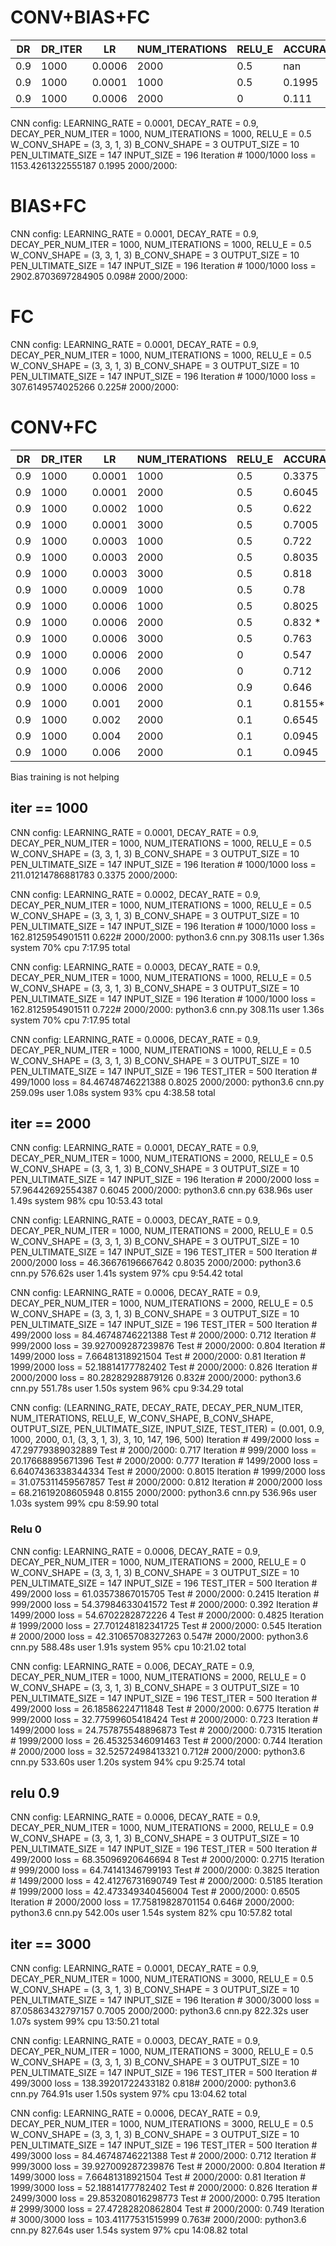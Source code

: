 # CONV+BIAS+FC

| DR  | DR_ITER | LR | NUM_ITERATIONS | RELU_E | ACCURACY |
| --- | --- | --- | --- | --- | --- |
| 0.9 | 1000 | 0.0006 | 2000 | 0.5 | nan |
| 0.9 | 1000 | 0.0001 | 1000 | 0.5 | 0.1995 |
| 0.9 | 1000 | 0.0006 | 2000 | 0 | 0.111 |

CNN config: LEARNING_RATE = 0.0001, DECAY_RATE = 0.9, DECAY_PER_NUM_ITER = 1000, NUM_ITERATIONS = 1000, RELU_E = 0.5 W_CONV_SHAPE = (3, 3, 1, 3) B_CONV_SHAPE = 3 OUTPUT_SIZE = 10 PEN_ULTIMATE_SIZE = 147 INPUT_SIZE = 196
Iteration # 1000/1000 loss = 1153.4261322555187
0.1995 2000/2000:

# BIAS+FC

CNN config: LEARNING_RATE = 0.0001, DECAY_RATE = 0.9, DECAY_PER_NUM_ITER = 1000, NUM_ITERATIONS = 1000, RELU_E = 0.5 W_CONV_SHAPE = (3, 3, 1, 3) B_CONV_SHAPE = 3 OUTPUT_SIZE = 10 PEN_ULTIMATE_SIZE = 147 INPUT_SIZE = 196
Iteration # 1000/1000 loss = 2902.8703697284905
0.098# 2000/2000:

# FC

CNN config: LEARNING_RATE = 0.0001, DECAY_RATE = 0.9, DECAY_PER_NUM_ITER = 1000, NUM_ITERATIONS = 1000, RELU_E = 0.5 W_CONV_SHAPE = (3, 3, 1, 3) B_CONV_SHAPE = 3 OUTPUT_SIZE = 10 PEN_ULTIMATE_SIZE = 147 INPUT_SIZE = 196
Iteration # 1000/1000 loss = 307.6149574025266
0.225# 2000/2000:

# CONV+FC

| DR  | DR_ITER | LR | NUM_ITERATIONS | RELU_E | ACCURACY |
| --- | --- | --- | --- | --- | --- |
| 0.9 | 1000 | 0.0001 | 1000 | 0.5 | 0.3375 |
| 0.9 | 1000 | 0.0001 | 2000 | 0.5 | 0.6045 |
| 0.9 | 1000 | 0.0002 | 1000 | 0.5 | 0.622 |
| 0.9 | 1000 | 0.0001 | 3000 | 0.5 | 0.7005 |
| 0.9 | 1000 | 0.0003 | 1000 | 0.5 | 0.722 |
| 0.9 | 1000 | 0.0003 | 2000 | 0.5 | 0.8035 |
| 0.9 | 1000 | 0.0003 | 3000 | 0.5 | 0.818 |
| 0.9 | 1000 | 0.0009 | 1000 | 0.5 | 0.78 |
| 0.9 | 1000 | 0.0006 | 1000 | 0.5 | 0.8025 |
| 0.9 | 1000 | 0.0006 | 2000 | 0.5 | 0.832 * |
| 0.9 | 1000 | 0.0006 | 3000 | 0.5 | 0.763 |
| 0.9 | 1000 | 0.0006 | 2000 | 0 | 0.547 |
| 0.9 | 1000 | 0.006  | 2000 | 0 | 0.712 |
| 0.9 | 1000 | 0.0006 | 2000 | 0.9 | 0.646 |
| 0.9 | 1000 | 0.001  | 2000 | 0.1 | 0.8155** |
| 0.9 | 1000 | 0.002  | 2000 | 0.1 | 0.6545 |
| 0.9 | 1000 | 0.004  | 2000 | 0.1 | 0.0945 |
| 0.9 | 1000 | 0.006  | 2000 | 0.1 | 0.0945 |

Bias training is not helping

## iter == 1000

CNN config: LEARNING_RATE = 0.0001, DECAY_RATE = 0.9, DECAY_PER_NUM_ITER = 1000, NUM_ITERATIONS = 1000, RELU_E = 0.5 W_CONV_SHAPE = (3, 3, 1, 3) B_CONV_SHAPE = 3 OUTPUT_SIZE = 10 PEN_ULTIMATE_SIZE = 147 INPUT_SIZE = 196
Iteration # 1000/1000 loss = 211.01214786881783
0.3375 2000/2000:

CNN config: LEARNING_RATE = 0.0002, DECAY_RATE = 0.9, DECAY_PER_NUM_ITER = 1000, NUM_ITERATIONS = 1000, RELU_E = 0.5 W_CONV_SHAPE = (3, 3, 1, 3) B_CONV_SHAPE = 3 OUTPUT_SIZE = 10 PEN_ULTIMATE_SIZE = 147 INPUT_SIZE = 196
Iteration # 1000/1000 loss = 162.8125954901511
0.622# 2000/2000:
python3.6 cnn.py  308.11s user 1.36s system 70% cpu 7:17.95 total

CNN config: LEARNING_RATE = 0.0003, DECAY_RATE = 0.9, DECAY_PER_NUM_ITER = 1000, NUM_ITERATIONS = 1000, RELU_E = 0.5 W_CONV_SHAPE = (3, 3, 1, 3) B_CONV_SHAPE = 3 OUTPUT_SIZE = 10 PEN_ULTIMATE_SIZE = 147 INPUT_SIZE = 196
Iteration # 1000/1000 loss = 162.8125954901511
0.722# 2000/2000:
python3.6 cnn.py  308.11s user 1.36s system 70% cpu 7:17.95 total

CNN config: LEARNING_RATE = 0.0006, DECAY_RATE = 0.9, DECAY_PER_NUM_ITER = 1000, NUM_ITERATIONS = 1000, RELU_E = 0.5 W_CONV_SHAPE = (3, 3, 1, 3) B_CONV_SHAPE = 3 OUTPUT_SIZE = 10 PEN_ULTIMATE_SIZE = 147 INPUT_SIZE = 196 TEST_ITER = 500
Iteration # 499/1000 loss = 84.46748746221388
0.8025 2000/2000:
python3.6 cnn.py  259.09s user 1.08s system 93% cpu 4:38.58 total

## iter == 2000

CNN config: LEARNING_RATE = 0.0001, DECAY_RATE = 0.9, DECAY_PER_NUM_ITER = 1000, NUM_ITERATIONS = 2000, RELU_E = 0.5 W_CONV_SHAPE = (3, 3, 1, 3) B_CONV_SHAPE = 3 OUTPUT_SIZE = 10 PEN_ULTIMATE_SIZE = 147 INPUT_SIZE = 196
Iteration # 2000/2000 loss = 57.96442692554387
0.6045 2000/2000:
python3.6 cnn.py  638.96s user 1.49s system 98% cpu 10:53.43 total

CNN config: LEARNING_RATE = 0.0003, DECAY_RATE = 0.9, DECAY_PER_NUM_ITER = 1000, NUM_ITERATIONS = 2000, RELU_E = 0.5 W_CONV_SHAPE = (3, 3, 1, 3) B_CONV_SHAPE = 3 OUTPUT_SIZE = 10 PEN_ULTIMATE_SIZE = 147 INPUT_SIZE = 196 TEST_ITER = 500
Iteration # 2000/2000 loss = 46.36676196667642
0.8035 2000/2000:
python3.6 cnn.py  576.62s user 1.41s system 97% cpu 9:54.42 total

CNN config: LEARNING_RATE = 0.0006, DECAY_RATE = 0.9, DECAY_PER_NUM_ITER = 1000, NUM_ITERATIONS = 2000, RELU_E = 0.5 W_CONV_SHAPE = (3, 3, 1, 3) B_CONV_SHAPE = 3 OUTPUT_SIZE = 10 PEN_ULTIMATE_SIZE = 147 INPUT_SIZE = 196 TEST_ITER = 500
Iteration # 499/2000 loss = 84.46748746221388
Test # 2000/2000:
0.712
Iteration # 999/2000 loss = 39.927009287239876
Test # 2000/2000:
0.804
Iteration # 1499/2000 loss = 7.66481318921504
Test # 2000/2000:
0.81
Iteration # 1999/2000 loss = 52.18814177782402
Test # 2000/2000:
0.826
Iteration # 2000/2000 loss = 80.28282928879126
0.832# 2000/2000:
python3.6 cnn.py  551.78s user 1.50s system 96% cpu 9:34.29 total

CNN config: (LEARNING_RATE, DECAY_RATE, DECAY_PER_NUM_ITER, NUM_ITERATIONS, RELU_E, W_CONV_SHAPE, B_CONV_SHAPE, OUTPUT_SIZE, PEN_ULTIMATE_SIZE, INPUT_SIZE, TEST_ITER) = (0.001, 0.9, 1000, 2000, 0.1, (3, 3, 1, 3), 3, 10, 147, 196, 500)
Iteration # 499/2000 loss = 47.29779389032889
Test # 2000/2000:
0.717
Iteration # 999/2000 loss = 20.17668895671396
Test # 2000/2000:
0.777
Iteration # 1499/2000 loss = 6.6407436338344334
Test # 2000/2000:
0.8015
Iteration # 1999/2000 loss = 31.075311459567857
Test # 2000/2000:
0.812
Iteration # 2000/2000 loss = 68.21619208605948
0.8155 2000/2000:
python3.6 cnn.py  536.96s user 1.03s system 99% cpu 8:59.90 total

### Relu 0

CNN config: LEARNING_RATE = 0.0006, DECAY_RATE = 0.9, DECAY_PER_NUM_ITER = 1000, NUM_ITERATIONS = 2000, RELU_E = 0 W_CONV_SHAPE = (3, 3, 1, 3) B_CONV_SHAPE = 3 OUTPUT_SIZE = 10 PEN_ULTIMATE_SIZE = 147 INPUT_SIZE = 196 TEST_ITER = 500
Iteration # 499/2000 loss = 61.03573867015705
Test # 2000/2000:
0.2415
Iteration # 999/2000 loss = 54.37984633041572
Test # 2000/2000:
0.392
Iteration # 1499/2000 loss = 54.6702282872226 4
Test # 2000/2000:
0.4825
Iteration # 1999/2000 loss = 27.701248182341725
Test # 2000/2000:
0.545
Iteration # 2000/2000 loss = 42.31065708327263
0.547# 2000/2000:
python3.6 cnn.py  588.48s user 1.91s system 95% cpu 10:21.02 total

CNN config: LEARNING_RATE = 0.006, DECAY_RATE = 0.9, DECAY_PER_NUM_ITER = 1000, NUM_ITERATIONS = 2000, RELU_E = 0 W_CONV_SHAPE = (3, 3, 1, 3) B_CONV_SHAPE = 3 OUTPUT_SIZE = 10 PEN_ULTIMATE_SIZE = 147 INPUT_SIZE = 196 TEST_ITER = 500
Iteration # 499/2000 loss = 26.18586224711848
Test # 2000/2000:
0.6775
Iteration # 999/2000 loss = 32.77599605418424
Test # 2000/2000:
0.723
Iteration # 1499/2000 loss = 24.757875548896873
Test # 2000/2000:
0.7315
Iteration # 1999/2000 loss = 26.45325346091463
Test # 2000/2000:
0.744
Iteration # 2000/2000 loss = 32.52572498413321
0.712# 2000/2000:
python3.6 cnn.py  533.60s user 1.20s system 94% cpu 9:25.74 total

## relu 0.9

CNN config: LEARNING_RATE = 0.0006, DECAY_RATE = 0.9, DECAY_PER_NUM_ITER = 1000, NUM_ITERATIONS = 2000, RELU_E = 0.9 W_CONV_SHAPE = (3, 3, 1, 3) B_CONV_SHAPE = 3 OUTPUT_SIZE = 10 PEN_ULTIMATE_SIZE = 147 INPUT_SIZE = 196 TEST_ITER = 500
Iteration # 499/2000 loss = 68.35096920646694  8
Test # 2000/2000:
0.2715
Iteration # 999/2000 loss = 64.74141346799193
Test # 2000/2000:
0.3825
Iteration # 1499/2000 loss = 42.41276731690749
Test # 2000/2000:
0.5185
Iteration # 1999/2000 loss = 42.473349340456004
Test # 2000/2000:
0.6505
Iteration # 2000/2000 loss = 17.75819828701154
0.646# 2000/2000:
python3.6 cnn.py  542.00s user 1.54s system 82% cpu 10:57.82 total

## iter == 3000

CNN config: LEARNING_RATE = 0.0001, DECAY_RATE = 0.9, DECAY_PER_NUM_ITER = 1000, NUM_ITERATIONS = 3000, RELU_E = 0.5 W_CONV_SHAPE = (3, 3, 1, 3) B_CONV_SHAPE = 3 OUTPUT_SIZE = 10 PEN_ULTIMATE_SIZE = 147 INPUT_SIZE = 196
Iteration # 3000/3000 loss = 87.05863432797157
0.7005 2000/2000:
python3.6 cnn.py  822.32s user 1.07s system 99% cpu 13:50.21 total

CNN config: LEARNING_RATE = 0.0003, DECAY_RATE = 0.9, DECAY_PER_NUM_ITER = 1000, NUM_ITERATIONS = 3000, RELU_E = 0.5 W_CONV_SHAPE = (3, 3, 1, 3) B_CONV_SHAPE = 3 OUTPUT_SIZE = 10 PEN_ULTIMATE_SIZE = 147 INPUT_SIZE = 196 TEST_ITER = 500
Iteration # 499/3000 loss = 138.39201722433182
0.818# 2000/2000:
python3.6 cnn.py  764.91s user 1.50s system 97% cpu 13:04.62 total

CNN config: LEARNING_RATE = 0.0006, DECAY_RATE = 0.9, DECAY_PER_NUM_ITER = 1000, NUM_ITERATIONS = 3000, RELU_E = 0.5 W_CONV_SHAPE = (3, 3, 1, 3) B_CONV_SHAPE = 3 OUTPUT_SIZE = 10 PEN_ULTIMATE_SIZE = 147 INPUT_SIZE = 196 TEST_ITER = 500
Iteration # 499/3000 loss = 84.46748746221388
Test # 2000/2000:
0.712
Iteration # 999/3000 loss = 39.927009287239876
Test # 2000/2000:
0.804
Iteration # 1499/3000 loss = 7.66481318921504
Test # 2000/2000:
0.81
Iteration # 1999/3000 loss = 52.18814177782402
Test # 2000/2000:
0.826
Iteration # 2499/3000 loss = 29.853208016298773
Test # 2000/2000:
0.795
Iteration # 2999/3000 loss = 27.47282820862804
Test # 2000/2000:
0.749
Iteration # 3000/3000 loss = 103.41177531515999
0.763# 2000/2000:
python3.6 cnn.py  827.64s user 1.54s system 97% cpu 14:08.82 total
